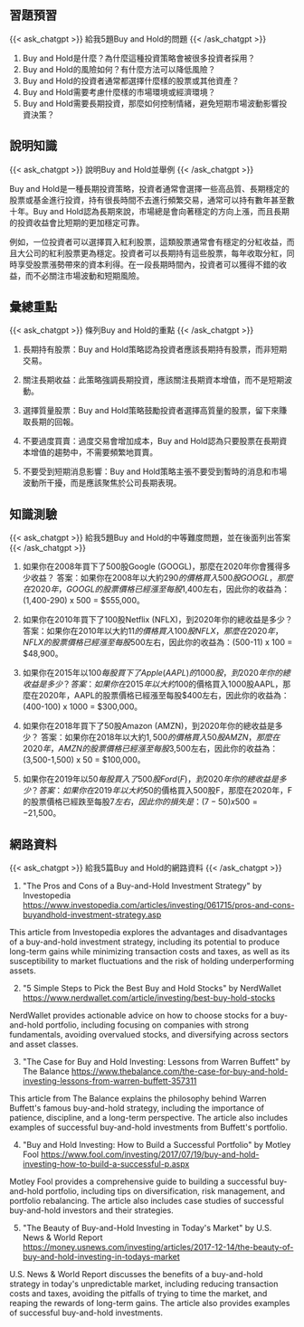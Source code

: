 ## 習題預習
{{< ask_chatgpt >}}
給我5題Buy and Hold的問題
{{< /ask_chatgpt >}}



1. Buy and Hold是什麼？為什麼這種投資策略會被很多投資者採用？
2. Buy and Hold的風險如何？有什麼方法可以降低風險？
3. Buy and Hold的投資者通常都選擇什麼樣的股票或其他資產？
4. Buy and Hold需要考慮什麼樣的市場環境或經濟環境？
5. Buy and Hold需要長期投資，那麼如何控制情緒，避免短期市場波動影響投資決策？   

## 說明知識
{{< ask_chatgpt >}}
說明Buy and Hold並舉例
{{< /ask_chatgpt >}}



Buy and Hold是一種長期投資策略，投資者通常會選擇一些高品質、長期穩定的股票或基金進行投資，持有很長時間不去進行頻繁交易，通常可以持有數年甚至數十年。Buy and Hold認為長期來說，市場總是會向著穩定的方向上漲，而且長期的投資收益會比短期的更加穩定可靠。

例如，一位投資者可以選擇買入紅利股票，這類股票通常會有穩定的分紅收益，而且大公司的紅利股票更為穩定。投資者可以長期持有這些股票，每年收取分紅，同時享受股票漲勢帶來的資本利得。在一段長期時間內，投資者可以獲得不錯的收益，而不必關注市場波動和短期風險。   

## 彙總重點
{{< ask_chatgpt >}}
條列Buy and Hold的重點
{{< /ask_chatgpt >}}



1. 長期持有股票：Buy and Hold策略認為投資者應該長期持有股票，而非短期交易。

2. 關注長期收益：此策略強調長期投資，應該關注長期資本增值，而不是短期波動。

3. 選擇質量股票：Buy and Hold策略鼓勵投資者選擇高質量的股票，留下來賺取長期的回報。

4. 不要過度買賣：過度交易會增加成本，Buy and Hold認為只要股票在長期資本增值的趨勢中，不需要頻繁地買賣。

5. 不要受到短期消息影響：Buy and Hold策略主張不要受到暫時的消息和市場波動所干擾，而是應該聚焦於公司長期表現。   

## 知識測驗
{{< ask_chatgpt >}}
給我5題Buy and Hold的中等難度問題，並在後面列出答案
{{< /ask_chatgpt >}}



1. 如果你在2008年買下了500股Google (GOOGL)，那麼在2020年你會獲得多少收益？
答案：如果你在2008年以大約$290的價格買入500股GOOGL，那麼在2020年，GOOGL的股票價格已經漲至每股$1,400左右，因此你的收益為：(1,400-290) x 500 = $555,000。

2. 如果你在2010年買下了100股Netflix (NFLX)，到2020年你的總收益是多少？
答案：如果你在2010年以大約$11的價格買入100股NFLX，那麼在2020年，NFLX的股票價格已經漲至每股$500左右，因此你的收益為：(500-11) x 100 = $48,900。

3. 如果你在2015年以$100每股買下了Apple (AAPL)的1000股，到2020年你的總收益是多少？
答案：如果你在2015年以大約$100的價格買入1000股AAPL，那麼在2020年，AAPL的股票價格已經漲至每股$400左右，因此你的收益為：(400-100) x 1000 = $300,000。

4. 如果你在2018年買下了50股Amazon (AMZN)，到2020年你的總收益是多少？
答案：如果你在2018年以大約$1,500的價格買入50股AMZN，那麼在2020年，AMZN的股票價格已經漲至每股$3,500左右，因此你的收益為：(3,500-1,500) x 50 = $100,000。

5. 如果你在2019年以$50每股買入了500股Ford (F)，到2020年你的總收益是多少？
答案：如果你在2019年以大約$50的價格買入500股F，那麼在2020年，F的股票價格已經跌至每股$7左右，因此你的損失是：(7-50) x 500 = -$21,500。   

## 網路資料
{{< ask_chatgpt >}}
給我5篇Buy and Hold的網路資料
{{< /ask_chatgpt >}}



1. "The Pros and Cons of a Buy-and-Hold Investment Strategy" by Investopedia
https://www.investopedia.com/articles/investing/061715/pros-and-cons-buyandhold-investment-strategy.asp

This article from Investopedia explores the advantages and disadvantages of a buy-and-hold investment strategy, including its potential to produce long-term gains while minimizing transaction costs and taxes, as well as its susceptibility to market fluctuations and the risk of holding underperforming assets.

2. "5 Simple Steps to Pick the Best Buy and Hold Stocks" by NerdWallet
https://www.nerdwallet.com/article/investing/best-buy-hold-stocks

NerdWallet provides actionable advice on how to choose stocks for a buy-and-hold portfolio, including focusing on companies with strong fundamentals, avoiding overvalued stocks, and diversifying across sectors and asset classes.

3. "The Case for Buy and Hold Investing: Lessons from Warren Buffett" by The Balance
https://www.thebalance.com/the-case-for-buy-and-hold-investing-lessons-from-warren-buffett-357311

This article from The Balance explains the philosophy behind Warren Buffett's famous buy-and-hold strategy, including the importance of patience, discipline, and a long-term perspective. The article also includes examples of successful buy-and-hold investments from Buffett's portfolio.

4. "Buy and Hold Investing: How to Build a Successful Portfolio" by Motley Fool
https://www.fool.com/investing/2017/07/19/buy-and-hold-investing-how-to-build-a-successful-p.aspx

Motley Fool provides a comprehensive guide to building a successful buy-and-hold portfolio, including tips on diversification, risk management, and portfolio rebalancing. The article also includes case studies of successful buy-and-hold investors and their strategies.

5. "The Beauty of Buy-and-Hold Investing in Today's Market" by U.S. News & World Report
https://money.usnews.com/investing/articles/2017-12-14/the-beauty-of-buy-and-hold-investing-in-todays-market

U.S. News & World Report discusses the benefits of a buy-and-hold strategy in today's unpredictable market, including reducing transaction costs and taxes, avoiding the pitfalls of trying to time the market, and reaping the rewards of long-term gains. The article also provides examples of successful buy-and-hold investments.   

